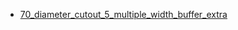 * [70_diameter_cutout_5_multiple_width_buffer_extra](70_diameter_cutout_5_multiple_width_buffer_extra)
